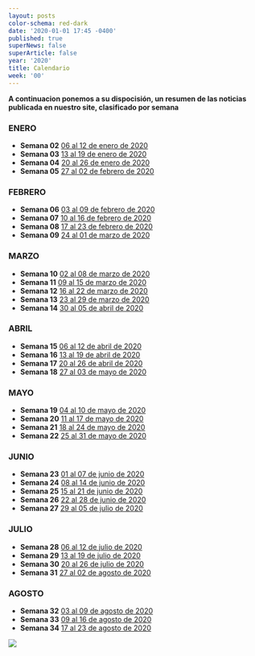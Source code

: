 ```yaml
---
layout: posts
color-schema: red-dark
date: '2020-01-01 17:45 -0400'
published: true
superNews: false
superArticle: false
year: '2020'
title: Calendario
week: '00'
---
```

**A continuacion ponemos a su dispocisión, un resumen de las noticias publicada en nuestro site, clasificado por semana**


### ENERO
- **Semana 02** [06 al 12 de enero de 2020](https://itnews.lat/newsletters/2.html)
- **Semana 03** [13 al 19 de enero de 2020](https://itnews.lat/newsletters/3.html)
- **Semana 04** [20 al 26 de enero de 2020](https://itnews.lat/newsletters/4.html)
- **Semana 05** [27 al 02 de febrero de 2020](https://itnews.lat/newsletters/5.html)

### FEBRERO
- **Semana 06** [03 al 09 de febrero de 2020](https://itnews.lat/newsletters/6.html)
- **Semana 07** [10 al 16 de febrero de 2020](https://itnews.lat/newsletters/7.html)
- **Semana 08** [17 al 23 de febrero de 2020](https://itnews.lat/newsletters/8.html)
- **Semana 09** [24 al 01 de marzo de 2020](https://itnews.lat/newsletters/9.html)

### MARZO
- **Semana 10** [02 al 08 de marzo de 2020](https://itnews.lat/newsletters/10.html)
- **Semana 11** [09 al 15 de marzo de 2020](https://itnews.lat/newsletters/11.html)
- **Semana 12** [16 al 22 de marzo de 2020](https://itnews.lat/newsletters/12.html)
- **Semana 13** [23 al 29 de marzo de 2020](https://itnews.lat/newsletters/13.html)
- **Semana 14** [30 al 05 de abril de 2020](https://itnews.lat/newsletters/14.html)

### ABRIL
- **Semana 15** [06 al 12 de abril de 2020](https://itnews.lat/newsletters/15.html)
- **Semana 16** [13 al 19 de abril de 2020](https://itnews.lat/newsletters/16.html)
- **Semana 17** [20 al 26 de abril de 2020](https://itnews.lat/newsletters/17.html)
- **Semana 18** [27 al 03 de mayo de 2020](https://itnews.lat/newsletters/18.html)

### MAYO
- **Semana 19** [04 al 10 de mayo de 2020](https://itnews.lat/newsletters/19.html)
- **Semana 20** [11 al 17 de mayo de 2020](https://itnews.lat/newsletters/20.html)
- **Semana 21** [18 al 24 de mayo de 2020](https://itnews.lat/newsletters/21.html)
- **Semana 22** [25 al 31 de mayo de 2020](https://itnews.lat/newsletters/22.html)

### JUNIO
- **Semana 23** [01 al 07 de junio de 2020](https://itnews.lat/newsletters/23.html)
- **Semana 24** [08 al 14 de junio de 2020](https://itnews.lat/newsletters/24.html)
- **Semana 25** [15 al 21 de junio de 2020](https://itnews.lat/newsletters/25.html)
- **Semana 26** [22 al 28 de junio de 2020](https://itnews.lat/newsletters/26.html)
- **Semana 27** [29 al 05 de julio de 2020](https://itnews.lat/newsletters/27.html)

### JULIO
- **Semana 28** [06 al 12 de julio de 2020](https://itnews.lat/newsletters/28.html)
- **Semana 29** [13 al 19 de julio de 2020](https://itnews.lat/newsletters/29.html)
- **Semana 30** [20 al 26 de julio de 2020](https://itnews.lat/newsletters/30.html)
- **Semana 31** [27 al 02 de agosto de 2020](https://itnews.lat/newsletters/31.html)

### AGOSTO
- **Semana 32** [03 al 09 de agosto de 2020](https://itnews.lat/newsletters/32.html)
- **Semana 33** [09 al 16 de agosto de 2020](https://itnews.lat/newsletters/33.html)
- **Semana 34** [17 al 23 de agosto de 2020](https://itnews.lat/newsletters/34.html)

<img src="https://tracker.metricool.com/c3po.jpg?hash=56f88a41e39ab42c063cc51676587a04"/>
